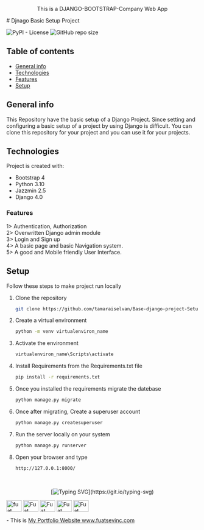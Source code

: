 <div align="center">
  
  <span>This is a DJANGO-BOOTSTRAP-Company Web App</span>
</div>
<!-- Please update value in the {}  -->
# Djnago Basic Setup Project

![PyPI - License](https://img.shields.io/pypi/l/Django?color=success&label=License%20Info)
![GitHub repo size](https://img.shields.io/github/repo-size/tamaraiselvan/Base-django-project-Setup?label=Source%20code%20Size)

## Table of contents
* [General info](#general-info)
* [Technologies](#technologies)
* [Features](#Features)
* [Setup](#setup)

## General info
This Repository have the basic setup of a Django Project. Since setting and configuring a basic setup of a project by using Django is difficult. You can clone this repository for your project and you can use it for your projects.


## Technologies
Project is created with:
* Bootstrap 4
* Python 3.10
* Jazzmin 2.5
* Django 4.0

### Features
1> Authentication, Authorization <br>
2> Overwritten Django admin module <br>
3> Login and Sign up<br>
4> A basic page and basic Navigation system.<br>
5> A good and Mobile friendly User Interface.<br>

## Setup

Follow these steps to make project run locally

1. Clone the repository
   ```sh
   git clone https://github.com/tamaraiselvan/Base-django-project-Setup
   ```
2. Create a virtual environment
   ```sh
   python -m venv virtualenviron_name
   ```
3. Activate the environment
   ```sh
   virtualenviron_name\Scripts\activate
   ```
4. Install Requirements from the Requirements.txt file
   ```sh
   pip install -r requirements.txt
   ```
5. Once you installed the requirements migrate the datebase
   ```sh
   python manage.py migrate
   ```
6. Once after migrating, Create a superuser account
   ```sh
   python manage.py createsuperuser
   ```
7. Run the server locally on your system
   ```sh
   python manage.py runserver
   ```
8. Open your browser and type
   ```sh
   http://127.0.0.1:8000/
   ```
<br/>
<div align='center'>
 
[![Typing SVG](https://readme-typing-svg.herokuapp.com?font=Timmana&size=30&duration=6000&color=F74747&center=true&vCenter=true&lines=%F0%9F%94%97+Connect+with+me...)](https://git.io/typing-svg)
<p align="left">
  <a href="https://www.linkedin.com/in/fuat-sevin%C3%A7-6a7969217/" target="blank"><img align="center" src="https://raw.githubusercontent.com/rahuldkjain/github-profile-readme-generator/master/src/images/icons/Social/linked-in-alt.svg" alt="fuat sevinc" height="30" width="40" /></a>
<a href="https://codepen.io/fuatsevinc" target="blank"><img align="center" src="https://cdn.jsdelivr.net/npm/simple-icons@3.0.1/icons/codepen.svg" alt="Fuat Sevinc" height="30" width="40" /></a>  
  <a href="https://app.netlify.com/teams/fuatsevinc/overview" target="blank"><img align="center" src="https://cdn.jsdelivr.net/npm/simple-icons@3.0.1/icons/netlify.svg" alt="Fuat Sevinc" height="30" width="40" /></a>
<a href="https://twitter.com/FuatSevinc_" target="blank"><img align="center" src="https://cdn.jsdelivr.net/npm/simple-icons@3.0.1/icons/twitter.svg" alt="Fuat Sevinc" height="30" width="40" /></a>
<a href="https://www.instagram.com/fuatsevinc66/" target="blank"><img align="center" src="https://cdn.jsdelivr.net/npm/simple-icons@3.0.1/icons/instagram.svg" alt="Fuat Sevinc" height="30" width="40" /></a>
</p>
<p align="left">
- This is <a href="http://www.fuatsevinc.com" target="_blank">My Portfolio Website www.fuatsevinc.com</a>
</p>

</div>
